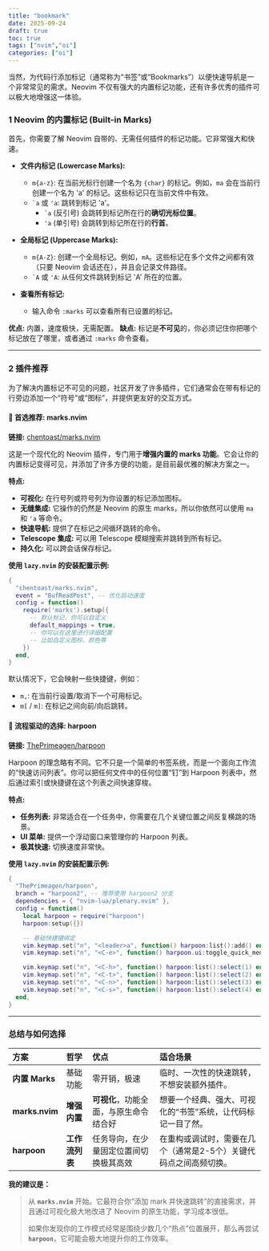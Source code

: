 ```yaml
---
title: "bookmark"
date: 2025-09-24
draft: true
toc: true
tags: ["nvim","oi"]
categories: ["oi"]
---
```


当然，为代码行添加标记（通常称为“书签”或“Bookmarks”）以便快速导航是一个非常常见的需求。Neovim 不仅有强大的内置标记功能，还有许多优秀的插件可以极大地增强这一体验。

### 1 Neovim 的内置标记 (Built-in Marks)

首先，你需要了解 Neovim 自带的、无需任何插件的标记功能。它非常强大和快速。

  - **文件内标记 (Lowercase Marks):**

      - `m{a-z}`: 在当前光标行创建一个名为 `{char}` 的标记。例如，`ma` 会在当前行创建一个名为 'a' 的标记。这些标记只在当前文件中有效。
      - `` `a `` 或 `'a`: 跳转到标记 'a'。
          - `` `a `` (反引号) 会跳转到标记所在行的**确切光标位置**。
          - `'a` (单引号) 会跳转到标记所在行的**行首**。

  - **全局标记 (Uppercase Marks):**

      - `m{A-Z}`: 创建一个全局标记。例如，`mA`。这些标记在多个文件之间都有效（只要 Neovim 会话还在），并且会记录文件路径。
      - `` `A `` 或 `'A`: 从任何文件跳转到标记 'A' 所在的位置。

  - **查看所有标记:**

      - 输入命令 `:marks` 可以查看所有已设置的标记。

**优点:** 内置，速度极快，无需配置。
**缺点:** 标记是**不可见**的，你必须记住你把哪个标记放在了哪里，或者通过 `:marks` 命令查看。

-----

### 2 插件推荐

为了解决内置标记不可见的问题，社区开发了许多插件，它们通常会在带有标记的行旁边添加一个“符号”或“图标”，并提供更友好的交互方式。

#### 👑 首选推荐: marks.nvim

**链接:** [chentoast/marks.nvim](https://github.com/chentoast/marks.nvim)

这是一个现代化的 Neovim 插件，专门用于**增强内置的 marks 功能**。它会让你的内置标记变得可见，并添加了许多方便的功能，是目前最优雅的解决方案之一。

**特点:**

  * **可视化:** 在行号列或符号列为你设置的标记添加图标。
  * **无缝集成:** 它操作的仍然是 Neovim 的原生 marks，所以你依然可以使用 `ma` 和 `'a` 等命令。
  * **快速导航:** 提供了在标记之间循环跳转的命令。
  * **Telescope 集成:** 可以用 Telescope 模糊搜索并跳转到所有标记。
  * **持久化:** 可以跨会话保存标记。

**使用 `lazy.nvim` 的安装配置示例:**

```lua
{
  "chentoast/marks.nvim",
  event = "BufReadPost", -- 优化启动速度
  config = function()
    require('marks').setup({
      -- 默认标记，你可以自定义
      default_mappings = true,
      -- 你可以在这里进行详细配置
      -- 比如自定义图标、颜色等
    })
  end,
}
```

默认情况下，它会映射一些快捷键，例如：

  * `m,`: 在当前行设置/取消下一个可用标记。
  * `m[` / `m]`: 在标记之间向前/向后跳转。

#### 🚀 流程驱动的选择: harpoon

**链接:** [ThePrimeagen/harpoon](https://github.com/ThePrimeagen/harpoon)

Harpoon 的理念略有不同。它不只是一个简单的书签系统，而是一个面向工作流的“快速访问列表”。你可以把任何文件中的任何位置“钉”到 Harpoon 列表中，然后通过索引或快捷键在这个列表之间快速穿梭。

**特点:**

  * **任务列表:** 非常适合在一个任务中，你需要在几个关键位置之间反复横跳的场景。
  * **UI 菜单:** 提供一个浮动窗口来管理你的 Harpoon 列表。
  * **极其快速:** 切换速度非常快。

**使用 `lazy.nvim` 的安装配置示例:**

```lua
{
  "ThePrimeagen/harpoon",
  branch = "harpoon2", -- 推荐使用 harpoon2 分支
  dependencies = { "nvim-lua/plenary.nvim" },
  config = function()
    local harpoon = require("harpoon")
    harpoon:setup({})

    -- 基础快捷键绑定
    vim.keymap.set("n", "<leader>a", function() harpoon:list():add() end, { desc = "Harpoon add file" })
    vim.keymap.set("n", "<C-e>", function() harpoon.ui:toggle_quick_menu(harpoon:list()) end, { desc = "Harpoon quick menu" })

    vim.keymap.set("n", "<C-h>", function() harpoon:list():select(1) end, { desc = "Harpoon to file 1" })
    vim.keymap.set("n", "<C-t>", function() harpoon:list():select(2) end, { desc = "Harpoon to file 2" })
    vim.keymap.set("n", "<C-n>", function() harpoon:list():select(3) end, { desc = "Harpoon to file 3" })
    vim.keymap.set("n", "<C-s>", function() harpoon:list():select(4) end, { desc = "Harpoon to file 4" })
  end,
}
```

-----

### 总结与如何选择

| 方案 | 哲学 | 优点 | 适合场景 |
| :--- | :--- | :--- | :--- |
| **内置 Marks** | 基础功能 | 零开销，极速 | 临时、一次性的快速跳转，不想安装额外插件。 |
| **marks.nvim** | **增强内置** | **可视化**，功能全面，与原生命令结合好 | 想要一个经典、强大、可视化的“书签”系统，让代码标记一目了然。 |
| **harpoon** | **工作流列表** | 任务导向，在少量固定位置间切换极其高效 | 在重构或调试时，需要在几个（通常是2-5个）关键代码点之间高频切换。 |

**我的建议是：**

> 从 **`marks.nvim`** 开始。它最符合你“添加 mark 并快速跳转”的直接需求，并且通过可视化极大地改进了 Neovim 的原生功能，学习成本很低。
>
> 如果你发现你的工作模式经常是围绕少数几个“热点”位置展开，那么再尝试 **`harpoon`**，它可能会极大地提升你的工作效率。